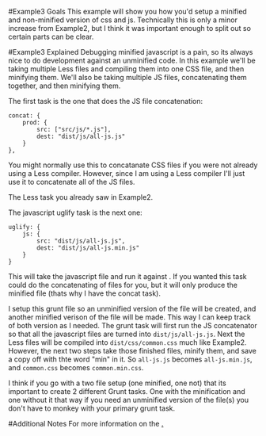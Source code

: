 #Example3 Goals
This example will show you how you'd setup a minified and non-minified version of css and js. Technically this is only a minor increase from Example2, but I think it was important enough to split out so certain parts can be clear.

#Example3 Explained
Debugging minified javascript is a pain, so its always nice to do development against an unminified code. In this example we'll be taking multiple Less files and compiling them into one CSS file, and then minifying them. We'll also be taking multiple JS files, concatenating them together, and then minifying them.

The first task is the one that does the JS file concatenation:
	
	concat: {
		prod: {
			src: ["src/js/*.js"],
			dest: "dist/js/all-js.js"
		}
	},
You might normally use this to concatanate CSS files if you were not already using a Less compiler. However, since I am using a Less compiler I'll just use it to concatenate all of the JS files.

The Less task you already saw in Example2.

The javascript uglify task is the next one:

	uglify: {
		js: {
			src: "dist/js/all-js.js",
			dest: "dist/js/all-js.min.js"
		}
	}
This will take the javascript file and run it against <insert uglifier />. If you wanted this task could do the concatenating of files for you, but it will only produce the minified file (thats why I have the concat task).


I setup this grunt file so an unminified version of the file will be created, and another minified verison of the file will be made. This way I can keep track of both version as I needed. The grunt task will first run the JS concatenator so that all the javascript files are turned into `dist/js/all-js.js`. Next the Less files will be compiled into `dist/css/common.css` much like Example2. However, the next two steps take those finished files, minify them, and save a copy off with thte word "min" in it. So `all-js.js` becomes `all-js.min.js`, and `common.css` becomes `common.min.css`.

I think if you go with a two file setup (one minified, one not) that its important to create 2 different Grunt tasks. One with the minification and one without it that way if you need an unminified version of the file(s) you don't have to monkey with your primary grunt task.


#Additional Notes
For more information on the [.]()